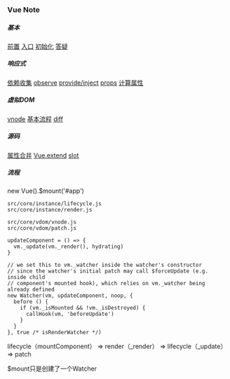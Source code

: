### Vue Note

##### 基本

[前置](./前置.md)
[入口](./入口.md)
[初始化](./初始化.md)
[答疑](./答疑.md)

##### 响应式

[依赖收集](./依赖收集.md)
[observe](./observe.md)
[provide/inject](./provide2inject.md)
[props](./props.md)
[计算属性](./computed.md)

##### 虚拟DOM

[vnode](./patch1.md)
[基本流程](./patch2.md)
[diff](./patch3.md)

##### 源码

[属性合并](./mergeOptions.md)
[Vue.extend](./Vue.extend.md)
[slot](./slot.md)

##### 流程

new Vue().$mount('#app')

```
src/core/instance/lifecycle.js
src/core/instance/render.js

src/core/vdom/vnode.js
src/core/vdom/patch.js

updateComponent = () => {
  vm._update(vm._render(), hydrating)
}

// we set this to vm._watcher inside the watcher's constructor
// since the watcher's initial patch may call $forceUpdate (e.g. inside child
// component's mounted hook), which relies on vm._watcher being already defined
new Watcher(vm, updateComponent, noop, {
  before () {
    if (vm._isMounted && !vm._isDestroyed) {
      callHook(vm, 'beforeUpdate')
    }
  }
}, true /* isRenderWatcher */)
```

lifecycle（mountComponent） => render（\_render） =>  lifecycle（\_update） => patch

$mount只是创建了一个Watcher